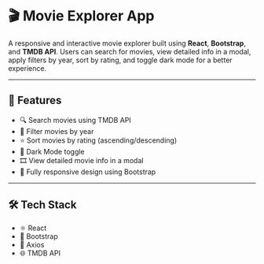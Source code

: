 # 🎬 Movie Explorer App

A responsive and interactive movie explorer built using **React**, **Bootstrap**, and **TMDB API**. Users can search for movies, view detailed info in a modal, apply filters by year, sort by rating, and toggle dark mode for a better experience.

---

## 🚀 Features

- 🔍 Search movies using TMDB API
- 📆 Filter movies by year
- ⭐ Sort movies by rating (ascending/descending)
- 🌙 Dark Mode toggle
- 🎞️ View detailed movie info in a modal
- 📱 Fully responsive design using Bootstrap

---


## 🛠️ Tech Stack

- ⚛️ React
- 🎨 Bootstrap
- 🧮 Axios
- 🌐 TMDB API


